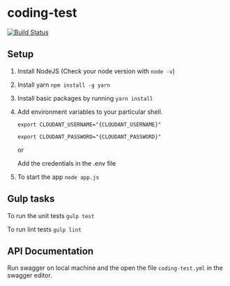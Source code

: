 # coding-test

[![Build Status](https://travis-ci.org/yharish991/coding-test.svg?branch=master)](https://travis-ci.org/yharish991/coding-test)

## Setup

1. Install NodeJS (Check your node version with `node -v`)

2. Install yarn `npm install -g yarn`

2. Install basic packages by running `yarn install`

3. Add environment variables to your particular shell.

    `export CLOUDANT_USERNAME="{CLOUDANT_USERNAME}"`

    `export CLOUDANT_PASSWORD="{CLOUDANT_PASSWORD}"`
  
    or

    Add the credentials in the .env file

4. To start the app `node app.js`


## Gulp tasks

To run the unit tests `gulp test`

To run lint tests `gulp lint`


## API Documentation

Run swagger on local machine and the open the file `coding-test.yml` in the swagger editor.